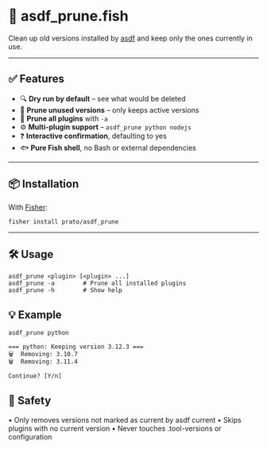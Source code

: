 # 🧹 asdf_prune.fish

Clean up old versions installed by [asdf](https://asdf-vm.com) and keep only the ones currently in use.

---

## ✅ Features

- 🔍 **Dry run by default** – see what would be deleted
- 🧼 **Prune unused versions** – only keeps active versions
- 🧨 **Prune all plugins** with `-a`
- ⚙️ **Multi-plugin support** – `asdf_prune python nodejs`
- ❓ **Interactive confirmation**, defaulting to yes
- 🐟 **Pure Fish shell**, no Bash or external dependencies

---

## 📦 Installation

With [Fisher](https://github.com/jorgebucaran/fisher):

```fish
fisher install prato/asdf_prune
```

---

## 🛠 Usage

```fish
asdf_prune <plugin> [<plugin> ...]
asdf_prune -a        # Prune all installed plugins
asdf_prune -h        # Show help
```

## 💡 Example

```fish
asdf_prune python
```

```txt
=== python: Keeping version 3.12.3 ===
🗑️  Removing: 3.10.7
🗑️  Removing: 3.11.4

Continue? [Y/n]
```

## 🚫 Safety

 • Only removes versions not marked as current by asdf current
 • Skips plugins with no current version
 • Never touches .tool-versions or configuration
